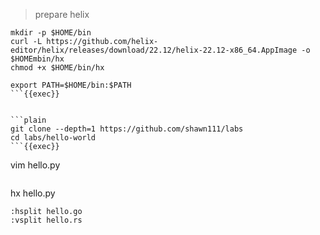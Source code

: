 > prepare helix

```plain
mkdir -p $HOME/bin
curl -L https://github.com/helix-editor/helix/releases/download/22.12/helix-22.12-x86_64.AppImage -o $HOMEmbin/hx
chmod +x $HOME/bin/hx

export PATH=$HOME/bin:$PATH
```{{exec}}


```plain
git clone --depth=1 https://github.com/shawn111/labs
cd labs/hello-world 
```{{exec}}

```
vim hello.py
```

```
hx hello.py
```
:hsplit hello.go
:vsplit hello.rs


